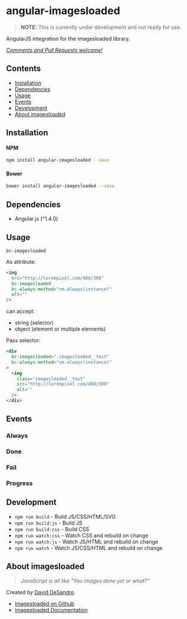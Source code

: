 # angular-imagesloaded

> **NOTE:** This is currently under development and not ready for use.

AngularJS integration for the imagesloaded library.

_[Comments and Pull Requests welcome!][issues]_


## Contents

- [Installation](#installation)
- [Dependencies](#dependencies)
- [Usage](#usage)
- [Events](#events)
- [Development](#development)
- [About imagesloaded](#about-imagesloaded)



## Installation

#### NPM
```bash
npm install angular-imagesloaded --save
```

#### Bower
```bash
bower install angular-imagesloaded --save
```

## Dependencies

- Angular.js (^1.4.0)


## Usage

`bc-imagesloaded`

As attribute:

```html
<img
  src="http://lorempixel.com/400/300"
  bc-imagesloaded
  bc-always-method="vm.always(instance)"
  alt=""
/>
```

can accept:

- string (selector)
- object (element or multiple elements)


Pass selector:

```html
<div
  bc-imagesloaded=".imagesloaded__test"
  bc-always-method="vm.always(instance)"
>
  <img
    class="imagesloaded__test"
    src="http://lorempixel.com/400/300"
    alt=""
  />
</div>
```


## Events


### Always


### Done


### Fail


### Progress



## Development

- `npm run build` - Build JS/CSS/HTML/SVG
- `npm run build:js` - Build JS
- `npm run build:css` - Build CSS
- `npm run watch:css` - Watch CSS and rebuild on change
- `npm run watch:js` - Watch JS/HTML and rebuild on change
- `npm run watch` - Watch JS/CSS/HTML and rebuild on change



## About imagesloaded

> _JavaScript is all like "You images done yet or what?"_

Created by [David DeSandro][desandro].

- [imagesloaded on Github][il_github]
- [imagesloaded Documentation][il_docs]





[issues]: https://github.com/benjamincharity/angular-imagesloaded/issues

[il_github]: https://github.com/desandro/imagesloaded
[il_docs]: http://imagesloaded.desandro.com/
[desandro]: http://desandro.com/

